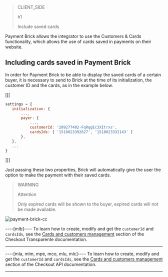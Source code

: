 > CLIENT_SIDE
>
> h1
>
> Include saved cards

Payment Brick allows the integrator to use the Customers & Cards functionality, which allows the use of cards saved in payments on their website.

## Including cards saved in Payment Brick

In order for Payment Brick to be able to display the saved cards of a certain buyer, it is necessary to send to Brick at the time of its initialization, the customer ID and the cards, as in the example below.

[[[
```Javascript
settings = {
   initialization: {
       ...,
       payer: {
           ...,
           customerId: '209277402-FqRqgEc3XItrxs',
           cardsIds: [ '1518023392627', '1518023332143' ]
       },
   },
   ...
}
```
]]]

Just passing these two properties, Brick will automatically give the user the option to make the payment with their saved cards.

> WARNING
>
> Attention
>
> Only expired cards will be shown to the buyer, expired cards will not be made available.

![payment-brick-cc](checkout-bricks/payment-brick-cc-en.gif)

----[mlb]----
To learn how to create, modify and get the `customerId` and `cardsIds`, see the [Cards and customers management](/developers/en/docs/checkout-api/customer-management) section of the Checkout Transparente documentation.

------------

----[mla, mlm, mpe, mco, mlu, mlc]---- 
To learn how to create, modify and get the `customerId` and `cardsIds`, see the [Cards and customers management](/developers/en/docs/checkout-api/customer-management) section of the Checkout API documentation.

------------